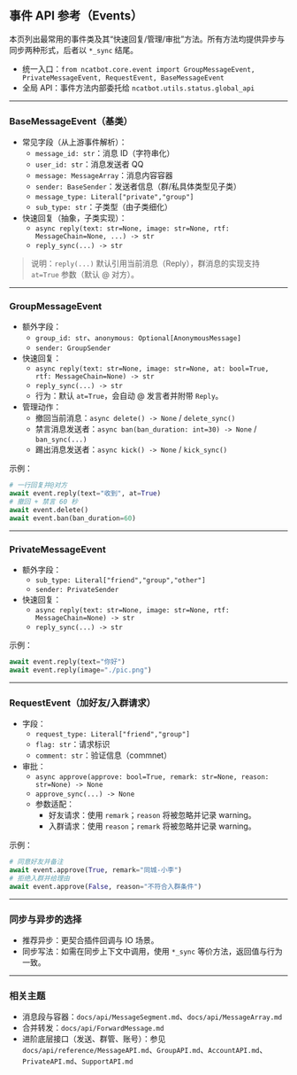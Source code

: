 ## 事件 API 参考（Events）

本页列出最常用的事件类及其“快速回复/管理/审批”方法。所有方法均提供异步与同步两种形式，后者以 `*_sync` 结尾。

- 统一入口：`from ncatbot.core.event import GroupMessageEvent, PrivateMessageEvent, RequestEvent, BaseMessageEvent`
- 全局 API：事件方法内部委托给 `ncatbot.utils.status.global_api`

---

### BaseMessageEvent（基类）
- 常见字段（从上游事件解析）：
  - `message_id: str`：消息 ID（字符串化）
  - `user_id: str`：消息发送者 QQ
  - `message: MessageArray`：消息内容容器
  - `sender: BaseSender`：发送者信息（群/私具体类型见子类）
  - `message_type: Literal["private","group"]`
  - `sub_type: str`：子类型（由子类细化）
- 快速回复（抽象，子类实现）：
  - `async reply(text: str=None, image: str=None, rtf: MessageChain=None, ...) -> str`
  - `reply_sync(...) -> str`

> 说明：`reply(...)` 默认引用当前消息（Reply），群消息的实现支持 `at=True` 参数（默认 @ 对方）。

---

### GroupMessageEvent
- 额外字段：
  - `group_id: str`、`anonymous: Optional[AnonymousMessage]`
  - `sender: GroupSender`
- 快速回复：
  - `async reply(text: str=None, image: str=None, at: bool=True, rtf: MessageChain=None) -> str`
  - `reply_sync(...) -> str`
  - 行为：默认 `at=True`，会自动 @ 发言者并附带 `Reply`。
- 管理动作：
  - 撤回当前消息：`async delete() -> None` / `delete_sync()`
  - 禁言消息发送者：`async ban(ban_duration: int=30) -> None` / `ban_sync(...)`
  - 踢出消息发送者：`async kick() -> None` / `kick_sync()`

示例：
```python
# 一行回复并@对方
await event.reply(text="收到", at=True)
# 撤回 + 禁言 60 秒
await event.delete()
await event.ban(ban_duration=60)
```

---

### PrivateMessageEvent
- 额外字段：
  - `sub_type: Literal["friend","group","other"]`
  - `sender: PrivateSender`
- 快速回复：
  - `async reply(text: str=None, image: str=None, rtf: MessageChain=None) -> str`
  - `reply_sync(...) -> str`

示例：
```python
await event.reply(text="你好")
await event.reply(image="./pic.png")
```

---

### RequestEvent（加好友/入群请求）
- 字段：
  - `request_type: Literal["friend","group"]`
  - `flag: str`：请求标识
  - `comment: str`：验证信息（commnet）
- 审批：
  - `async approve(approve: bool=True, remark: str=None, reason: str=None) -> None`
  - `approve_sync(...) -> None`
  - 参数适配：
    - 好友请求：使用 `remark`；`reason` 将被忽略并记录 warning。
    - 入群请求：使用 `reason`；`remark` 将被忽略并记录 warning。

示例：
```python
# 同意好友并备注
await event.approve(True, remark="同城-小李")
# 拒绝入群并给理由
await event.approve(False, reason="不符合入群条件")
```

---

### 同步与异步的选择
- 推荐异步：更契合插件回调与 IO 场景。
- 同步写法：如需在同步上下文中调用，使用 `*_sync` 等价方法，返回值与行为一致。

---

### 相关主题
- 消息段与容器：`docs/api/MessageSegment.md`、`docs/api/MessageArray.md`
- 合并转发：`docs/api/ForwardMessage.md`
- 进阶底层接口（发送、群管、账号）：参见 `docs/api/reference/MessageAPI.md`、`GroupAPI.md`、`AccountAPI.md`、`PrivateAPI.md`、`SupportAPI.md`

